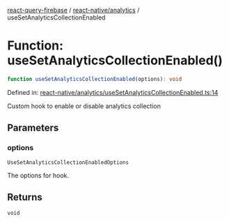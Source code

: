 [react-query-firebase](../../../modules.md) / [react-native/analytics](../index.md) / useSetAnalyticsCollectionEnabled

# Function: useSetAnalyticsCollectionEnabled()

```ts
function useSetAnalyticsCollectionEnabled(options): void
```

Defined in: [react-native/analytics/useSetAnalyticsCollectionEnabled.ts:14](https://github.com/vpishuk/react-query-firebase/blob/10e2945f75363a784c3dfc0e90b9f7a489dcc848/react-native/analytics/useSetAnalyticsCollectionEnabled.ts#L14)

Custom hook to enable or disable analytics collection

## Parameters

### options

`UseSetAnalyticsCollectionEnabledOptions`

The options for hook.

## Returns

`void`
